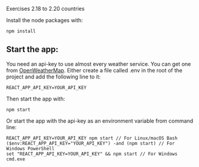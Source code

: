Exercises 2.18 to 2.20 countries

Install the node packages with:

```
npm install
```

## Start the app:

You need an api-key to use almost every weather service.
You can get one from [OpenWeatherMap](https://openweathermap.org/).
Either create a file called .env in the root of the project and add the following line to it:

```
REACT_APP_API_KEY=YOUR_API_KEY
```
Then start the app with:

```
npm start
```

Or start the app with the api-key as an environment variable from command line:

```
REACT_APP_API_KEY=YOUR_API_KEY npm start // For Linux/macOS Bash
($env:REACT_APP_API_KEY="YOUR_API_KEY") -and (npm start) // For Windows PowerShell
set "REACT_APP_API_KEY=YOUR_API_KEY" && npm start // For Windows cmd.exe
```


